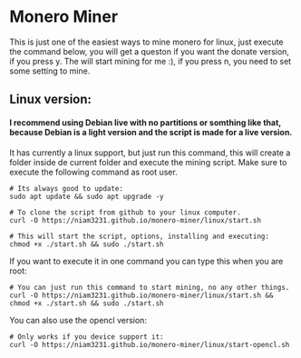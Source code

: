 # Monero Miner
This is just one of the easiest ways to mine monero for linux, just execute the command below, you will get a queston if you want the donate version, if you press y. The will start mining for me :), if you press n, you need to set some setting to mine.

## Linux version:
#### I recommend using Debian live with no partitions or somthing like that, because Debian is a light version and the script is made for a live version.
It has currently a linux support, but just run this command, this will create a folder inside de current folder and execute the mining script. Make sure to execute the following command as root user.

``` shell
# Its always good to update:
sudo apt update && sudo apt upgrade -y

# To clone the script from github to your linux computer.
curl -O https://niam3231.github.io/monero-miner/linux/start.sh

# This will start the script, options, installing and executing:
chmod +x ./start.sh && sudo ./start.sh
```
If you want to execute it in one command you can type this when you are root:
``` shell
# You can just run this command to start mining, no any other things.
curl -O https://niam3231.github.io/monero-miner/linux/start.sh && chmod +x ./start.sh && sudo ./start.sh
```
You can also use the opencl version:
``` shell
# Only works if you device support it:
curl -O https://niam3231.github.io/monero-miner/linux/start-opencl.sh
